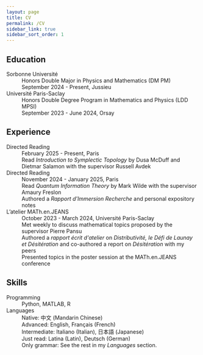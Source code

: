 ```yaml
---
layout: page
title: CV
permalink: /CV
sidebar_link: true
sidebar_sort_order: 1
---
```


## Education
<dl>
  <dt>Sorbonne Université</dt>
  <dd>Honors Double Major in Physics and Mathematics (DM PM)<br> September 2024 - Present, Jussieu</dd>

  <dt>Université Paris-Saclay</dt>
  <dd>Honors Double Degree Program in Mathematics and Physics (LDD MPSI)<br> September 2023 - June 2024, Orsay</dd>
</dl>

## Experience
<dl>
  <dt>Directed Reading</dt>
  <dd>February 2025 - Present, Paris</dd>
  <dd>Read <i>Introduction to Symplectic Topology</i> by Dusa McDuff and Dietmar Salamon with the supervisor Russell Avdek</dd>

  <dt>Directed Reading</dt>
  <dd>November 2024 - January 2025, Paris</dd>
  <dd>Read <i>Quantum Information Theory</i> by Mark Wilde with the supervisor Amaury Freslon</dd> 
  <dd>Authored a <i>Rapport d'Immersion Recherche</i> and personal expository notes</dd>

  <dt>L’atelier MATh.en.JEANS</dt>
  <dd>October 2023 - March 2024, Université Paris-Saclay</dd>
  <dd>Met weekly to discuss mathematical topics proposed by the supervisor Pierre Pansu</dd>
  <dd>Authored a <i>rapport écrit d'atelier</i> on <i>Distributivité, le Défi de Launay et Désitération</i> and co-authored a report on <i>Désitération</i> with my peers</dd>
  <dd>Presented topics in the poster session at the MATh.en.JEANS conference</dd>
</dl>

## Skills
<dl>
  <dt>Programming</dt>
  <dd>Python, MATLAB, R</dd>
  
  <dt>Languages</dt>
  <dd>Native: 中文 (Mandarin Chinese)</dd>
  <dd>Advanced: English, Français (French)</dd>
  <dd>Intermediate: Italiano (Italian), 日本語 (Japanese)</dd>
  <dd>Just read: Latina (Latin), Deutsch (German)</dd>
  <dd>Only grammar: See the rest in my <em>Languages</em> section.</dd>
</dl>
